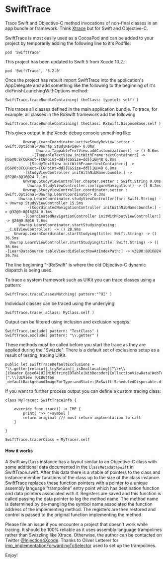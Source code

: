 # SwiftTrace

Trace Swift and Objective-C method invocations of non-final classes in an app bundle or framework.
Think [Xtrace](https://github.com/johnno1962/Xtrace) but for Swift and Objective-C.

SwiftTrace is most easily used as a CocoaPod and can be added to your project by temporarily adding the
following line to it's Podfile:

    pod 'SwiftTrace'

This project has been updated to Swift 5 from Xocde 10.2.:

    pod 'SwiftTrace', '5.2.0'

Once the project has rebuilt import SwiftTrace into the application's AppDelegate and add something like
the following to the beginning of it's didFinishLaunchingWithOptions method:

    SwiftTrace.traceBundleContaining( theClass: type(of: self) )

This traces all classes defined in the main application bundle.
To trace, for example, all classes in the RxSwift framework add the following

    SwiftTrace.traceBundleContaining( theClass: RxSwift.DisposeBase.self )

This gives output in the Xcode debug console something like:

            Unwrap.LearnCoordinator.activeStudyReview.setter : Swift.Optional<Unwrap.StudyReview> 0.0ms
                  Unwrap.TappableTextView.addCustomizations() -> () 0.6ms
                -[TappableTextView initWithFrame:textContainer:] -> @56@0:8{CGRect={CGPoint=dd}{CGSize=dd}}16@48 6.8ms
              -[StudyTextView initWithFrame:textContainer:] -> @56@0:8{CGRect={CGPoint=dd}{CGSize=dd}}16@48 6.8ms
            -[StudyViewController initWithNibName:bundle:] -> @32@0:8@16@24 7.1ms
            Unwrap.StudyViewController.chapter.setter : Swift.String 0.0ms
              Unwrap.StudyViewController.configureNavigation() -> () 0.2ms
            Unwrap.StudyViewController.coordinator.setter : Swift.Optional<Unwrap.LearnCoordinator> 0.3ms
          Unwrap.LearnCoordinator.studyViewController(for: Swift.String) -> Unwrap.StudyViewController 15.5ms
              -[CoordinatedNavigationController initWithNibName:bundle:] -> @32@0:8@16@24 0.1ms
            -[CoordinatedNavigationController initWithRootViewController:] -> @24@0:8@16 7.6ms
          Unwrap.LearnCoordinator.startStudying(using: __C.UIViewController) -> () 20.9ms
        Unwrap.LearnCoordinator.startStudying(title: Swift.String) -> () 36.5ms
      Unwrap.LearnViewController.startStudying(title: Swift.String) -> () 36.6ms
    -[LearnDataSource tableView:didSelectRowAtIndexPath:] -> v32@0:8@16@24 36.7ms

The line beginning "-[RxSwift" is where the old Objective-C dynamic dispatch is being used.

To trace a system framework such as UIKit you can trace classes using a pattern:

    SwiftTrace.traceClassesMatching( pattern:"^UI" )

Individual classes can be traced using the underlying:

    SwiftTrace.trace( aClass: MyClass.self )

Output can be filtered using inclusion and exclusion regexps. 

    SwiftTrace.include( pattern: "TestClass" )
    SwiftTrace.exclude( pattern: "\\.getter" )

These methods must be called before you start the trace as they are applied during the "Swizzle".
There is a default set of exclusions setup as a result of testing, tracing UIKit.
                      
    public let swiftTraceDefaultExclusions = "\\.getter|retain]|_tryRetain]|_isDeallocating]|^\\+\\[(Reader_Base64|UI(NibStringIDTable|NibDecoder|CollectionViewData|WebTouchEventsGestureRecognizer)) |^.\\[UIView |UIButton _defaultBackgroundImageForType:andState:|RxSwift.ScheduledDisposable.dispose"

If you want to further process output you can define a custom tracing class:

    class MyTracer: SwiftTraceInfo {

        override func trace() -> IMP {
            print( ">> "+symbol )
            return original /// must return implmentation to call
        }
        
    }
    
    SwiftTrace.tracerClass = MyTracer.self
                      
#### How it works
                      
A Swift `AnyClass` instance has a layout similar to an Objective-C class with some
additional data documented in the `ClassMetadataSwift` in SwiftTrace.swift. After this data
there is a vtable of pointers to the class and instance member functions of the class up to
the size of the class instance. SwiftTrace replaces these function pointers with a pointer
to a unique assembly language "trampoline" entry point which has destination function and
data pointers associated with it. Registers are saved and this function is called passing
the data pointer to log the method name. The method name is determined by de-mangling the
symbol name associated the function address of the implementing method. The registers are
then restored and control is passed to the original function implementing the method. 
 
Please file an issue if you encounter a project that doesn't work while tracing. It should
be 100% reliable as it uses assembly language trampolines rather than Swizzling like Xtrace.
Otherwise, the author can be contacted on Twitter [@Injection4Xcode](https://twitter.com/@Injection4Xcode). 
Thanks to Oliver Letterer for [imp_implementationForwardingToSelector](https://github.com/OliverLetterer/imp_implementationForwardingToSelector)
used to set up the trampolines.

Enjoy!
